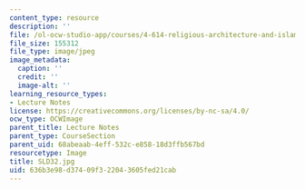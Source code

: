```yaml
---
content_type: resource
description: ''
file: /ol-ocw-studio-app/courses/4-614-religious-architecture-and-islamic-cultures-fall-2002/636b3e98d37409f322043605fed21cab_SLD32.jpg
file_size: 155312
file_type: image/jpeg
image_metadata:
  caption: ''
  credit: ''
  image-alt: ''
learning_resource_types:
- Lecture Notes
license: https://creativecommons.org/licenses/by-nc-sa/4.0/
ocw_type: OCWImage
parent_title: Lecture Notes
parent_type: CourseSection
parent_uid: 68abeaab-4eff-532c-e858-18d3ffb567bd
resourcetype: Image
title: SLD32.jpg
uid: 636b3e98-d374-09f3-2204-3605fed21cab
---
```

